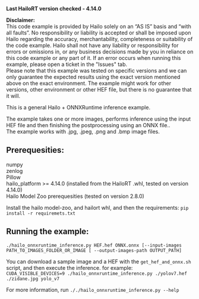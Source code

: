 **Last HailoRT version checked - 4.14.0**

**Disclaimer:** <br />
This code example is provided by Hailo solely on an “AS IS” basis and “with all faults”. No responsibility or liability is accepted or shall be imposed upon Hailo regarding the accuracy, merchantability, completeness or suitability of the code example. Hailo shall not have any liability or responsibility for errors or omissions in, or any business decisions made by you in reliance on this code example or any part of it. If an error occurs when running this example, please open a ticket in the "Issues" tab.<br />
Please note that this example was tested on specific versions and we can only guarantee the expected results using the exact version mentioned above on the exact environment. The example might work for other versions, other environment or other HEF file, but there is no guarantee that it will.


This is a general Hailo + ONNXRuntime inference example.  

The example takes one or more images, performs inference using the input HEF file and then finishing the postprocessing using an ONNX file..  
The example works with .jpg, .jpeg, .png and .bmp image files.  

## Prerequesities:  
numpy  
zenlog  
Pillow  
hailo_platform >= 4.14.0 (installed from the HailoRT .whl, tested on version 4.14.0)  
Hailo Model Zoo prerequesities (tested on version 2.8.0)

Install the hailo model-zoo, and hailort whl, and then the requirements:
`pip install -r requiremets.txt`


## Running the example:  
```./hailo_onnxruntime_inference.py HEF.hef ONNX.onnx [--input-images PATH_TO_IMAGES_FOLDER_OR_IMAGE [ --output-images-path OUTPUT_PATH]```

You can download a sample image and a HEF with the `get_hef_and_onnx.sh` script, and then execute the inference.
for example:  
```CUDA_VISIBLE_DEVICES=9 ./hailo_onnxruntime_inference.py ./yolov7.hef ./zidane.jpg yolo_v7```

For more information, run ```././hailo_onnxruntime_inference.py --help```   
